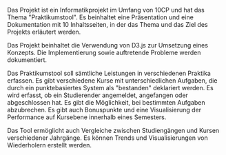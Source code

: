 Das Projekt ist ein Informatikprojekt im Umfang von 10CP und hat das Thema "Praktikumstool". Es beinhaltet eine Präsentation und eine Dokumentation mit 10 Inhaltsseiten, in der das Thema und das Ziel des Projekts erläutert werden.

Das Projekt beinhaltet die Verwendung von D3.js zur Umsetzung eines Konzepts. Die Implementierung sowie auftretende Probleme werden dokumentiert.

Das Praktikumstool soll sämtliche Leistungen in verschiedenen Praktika erfassen. Es gibt verschiedene Kurse mit unterschiedlichen Aufgaben, die durch ein punktebasiertes System als "bestanden" deklariert werden. Es wird erfasst, ob ein Studierender angemeldet, angefangen oder abgeschlossen hat. Es gibt die Möglichkeit, bei bestimmten Aufgaben abzubrechen. Es gibt auch Bonuspunkte und eine Visualisierung der Performance auf Kursebene innerhalb eines Semesters.

Das Tool ermöglicht auch Vergleiche zwischen Studiengängen und Kursen verschiedener Jahrgänge. Es können Trends und Visualisierungen von Wiederholern erstellt werden.
